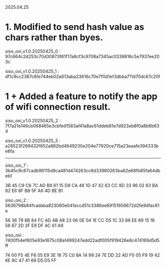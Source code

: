2025.04.25

# 1. Modified to send hash value as chars rather than byes. 

siso_oxi_v1.0.20250425_0 : 97c664c2d253c70d30873f61f17a8cf3c9708a7345ac0338816c5e7937ee203c

siso_oxi_v1.0.20250425_1 : df1c9cc2387c6fe744eb02a613aba23616c70e7f0d1ef3dbba711d70dc67c20f


# 1 + Added a feature to notify the app of wifi connection result.

siso_oxi_v1.0.20250425_2 : 7f7a21e146cb068465e3cbfed1583af41a8ac61ddeb81e7d923eb8f0a8b6b634

siso_oxi_v1.0.20250425_3 : a28523f269432f852a882bd4649230e204e77920ce715a23eaafe394333be6fa

---------------------------------------------
siso_oxi_7 : 3b45c9c67cadb96115d8ca481d474263cc8d33960263ba82e68fb85fa64dbeb1

3B 45 C9 C6 7C AD B9 61 15 D8 CA 48 1D 47 42 63 CC 8D 33 96 02 63 BA 82 E6 8F B8 5F A6 4D BE B1

siso_oxi_2 : 5636798b84fcadaba823060e041eccd51c3386ee69151656672d2fe9dfac61a

56 36 79 8B 84 FC AD AB A8 23 06 0E 04 1E CC D5 1C 33 86 EE 69 15 16 56 67 2D 2F E9 DF AC 61 A9

siso_oxi : 7400f54ef605e93e1675c08a1499247edd22adf005f919426e8c474169d5d5ff

74 00 F5 4E F6 05 E9 3E 16 75 C0 8A 14 99 24 7E DD 22 AD F0 05 F9 19 42 6E 8C 47 41 69 D5 D5 FF
